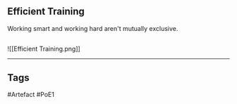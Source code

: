 ## Efficient Training
Working smart and working hard aren't mutually exclusive.
##
![[Efficient Training.png]]

---
## Tags
#Artefact
#PoE1